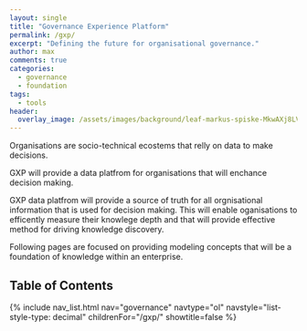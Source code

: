 ```yaml
---
layout: single
title: "Governance Experience Platform"
permalink: /gxp/
excerpt: "Defining the future for organisational governance."
author: max
comments: true
categories:
  - governance
  - foundation
tags:
  - tools
header:
  overlay_image: /assets/images/background/leaf-markus-spiske-MkwAXj8LV8c-unsplash.webp
---
```


<style>
.page__hero--overlay p, .page__hero--overlay h1{
    background-color: rgba(240, 87, 66, 0.8);
    max-width: fit-content !important;
    border-radius: 25px;
    padding: 10px;
}
</style>

Organisations are socio-technical ecostems that relly on data to make decisions.

GXP will provide a data platfrom for organisations that will enchance decision making.

GXP data platfrom will provide a source of truth for all orgnisational information that is used for decision making. This will enable oganisations to efficently measure their knowlege depth and that will provide effective method for driving knowledge discovery.

Following pages are focused on providing modeling concepts that will be a foundation of knowledge within an enterprise.

## Table of Contents

{% include nav_list.html nav="governance" navtype="ol" navstyle="list-style-type: decimal" childrenFor="/gxp/" showtitle=false %}
